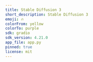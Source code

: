 ```yaml
---
title: Stable Diffusion 3
short_description: Stable Diffusion 3
emoji: 🔥
colorFrom: yellow
colorTo: purple
sdk: gradio
sdk_version: 4.21.0
app_file: app.py
pinned: true
license: mit
---
```


